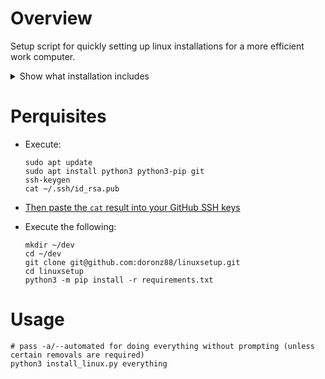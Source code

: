# Overview

Setup script for quickly setting up linux installations for a more efficient work computer.

<details>
<summary>Show what installation includes</summary>

- git
- git-lfs
- jq
- cmake
- ripgrep
- bat
- fzf
- xonsh
- wget
- htop
- ncdu
- watch
- bash-completion
- nodejs
- PyCharm CE
- Visual Studio Code
- Sublime Text
- Wireshark
- xonsh

</details>

# Perquisites

- Execute:
    ```shell
    sudo apt update
    sudo apt install python3 python3-pip git
    ssh-keygen
    cat ~/.ssh/id_rsa.pub
    ```

- [Then paste the `cat` result into your GitHub SSH keys](https://github.com/settings/ssh/new)

- Execute the following:
  ```shell
  mkdir ~/dev
  cd ~/dev
  git clone git@github.com:doronz88/linuxsetup.git
  cd linuxsetup
  python3 -m pip install -r requirements.txt
  ```

# Usage

```shell
# pass -a/--automated for doing everything without prompting (unless certain removals are required)
python3 install_linux.py everything
```
